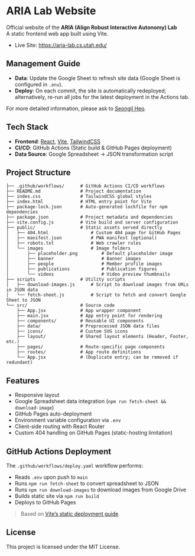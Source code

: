 # ARIA Lab Website

Official website of the **ARIA (Align Robust Interactive Autonomy) Lab**  
A static frontend web app built using Vite.  
- Live Site: https://aria-lab.cs.utah.edu/

## Management Guide

- **Data**: Update the Google Sheet to refresh site data (Google Sheet is configured in `.env`).
- **Deploy**: On each commit, the site is automatically redeployed; alternatively, re-run all jobs for the latest deployment in the Actions tab.

For more detailed information, please ask to [Seongil Heo](https://github.com/SeongilHeo).

## Tech Stack

- **Frontend**: [React](https://react.dev/), [Vite](https://vitejs.dev/), [TailwindCSS](https://tailwindcss.com/)
- **CI/CD**: GitHub Actions (Static build & GitHub Pages deployment)
- **Data Source**: Google Spreadsheet → JSON transformation script

## Project Structure

```
├── .github/workflows/      # GitHub Actions CI/CD workflows
├── README.md               # Project documentation
├── index.css               # TailwindCSS global styles
├── index.html              # HTML entry point for Vite
├── package-lock.json       # Auto-generated lockfile for npm dependencies
├── package.json            # Project metadata and dependencies
├── vite.config.js          # Vite build and server configuration
├── public/                 # Static assets served directly
│   ├── 404.html                # Custom 404 page for GitHub Pages
│   ├── manifest.json           # PWA manifest (optional)
│   ├── robots.txt              # Web crawler rules
│   └── images                  # Image folders
│       ├── placeholder.png         # Default placeholder image
│       ├── banner                  # Banner images
│       ├── people                  # Member profile images
│       ├── publications            # Publication figures
│       └── videos                  # Video preview thumbnails
├── scripts                 # Utility scripts
│   ├── download-images.js      # Script to download images from URLs in JSON data
│   └── fetch-sheet.js          # Script to fetch and convert Google Sheet to JSON
└── src/                    # Source code
    ├── App.jsx             # App wrapper component
    ├── main.jsx            # App entry point for rendering
    ├── components/         # Reusable UI components
    ├── data/               # Preprocessed JSON data files
    ├── icons/              # Custom SVG icons
    ├── layout/             # Shared layout elements (Header, Footer, etc.)
    ├── pages/              # Route-specific page components
    ├── routes/             # App route definitions
    └── App.jsx             # (Duplicate entry; can be removed if redundant)
```

## Features

- Responsive layout
- Google Spreadsheet data integration (`npm run fetch-sheet && download-image`)
- GitHub Pages auto-deployment
- Environment variable configuration via `.env`
- Client-side routing with React Router  
- Custom 404 handling on GitHub Pages (static-hosting limitation)

## GitHub Actions Deployment

The `.github/workflows/deploy.yaml` workflow performs:

- Reads `.env` upon push to `main`
- Runs `npm run fetch-sheet` to convert spreadsheet to JSON
- Runs `npm run download-images` to download images from Google Drive
- Builds static site via `npm run build`
- Deploys to GitHub Pages

> Based on [Vite’s static deployment guide](https://vite.dev/guide/static-deploy.html)

## License

This project is licensed under the MIT License.